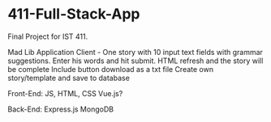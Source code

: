 # 411-Full-Stack-App
Final Project for IST 411.

Mad Lib Application 
	Client - One story with 10 input text fields with grammar suggestions. 
	Enter his words and hit submit. 
	HTML refresh and the story will be complete
	Include button download as a txt file 
	Create own story/template and save to database

Front-End:
	JS, HTML, CSS
	Vue.js?

Back-End:
	Express.js 
	MongoDB
